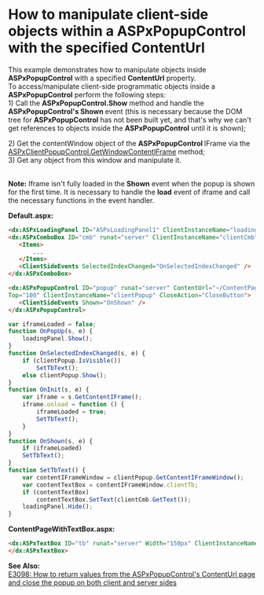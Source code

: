 # How to manipulate client-side objects within a ASPxPopupControl with the specified ContentUrl


<p>This example demonstrates how to manipulate objects inside <strong>ASPxPopupControl</strong> with a specified <strong>ContentUrl</strong> property.<br> To access/manipulate client-side programmatic objects inside a <strong>ASPxPopupControl</strong> perform the following steps:<br>1) Call the <strong>ASPxPopupControl.Show</strong> method and handle the <strong>ASPxPopupControl's Shown </strong>event (this is necessary because the DOM tree for <strong>ASPxPopupControl</strong> has not been built yet, and that's why we can't get references to objects inside the <strong>ASPxPopupControl</strong> until it is shown); </p>
<p>2) Get the contentWindow object of the <strong>ASPxPopupControl </strong>IFrame via the <a href="http://documentation.devexpress.com/#AspNet/DevExpressWebASPxPopupControlScriptsASPxClientPopupControl_GetWindowContentIFrametopic"><u>ASPxClientPopupControl.GetWindowContentIFrame</u></a> method;<br> 3) Get any object from this window and manipulate it.<br><br></p>
<p><strong>Note:</strong> Iframe isn't fully loaded in the <strong>Shown</strong> event when the popup is shown for the first time. It is necessary to handle the <strong>load</strong> event of iframe and call the necessary functions in the event handler.</p>
<p><strong>Default.aspx:</strong></p>


```aspx
<dx:ASPxLoadingPanel ID="ASPxLoadingPanel1" ClientInstanceName="loadingPanel" Modal="true" runat="server"></dx:ASPxLoadingPanel>
<dx:ASPxComboBox ID="cmb" runat="server" ClientInstanceName="clientCmb">
   <Items>
       ...
   </Items>
   <ClientSideEvents SelectedIndexChanged="OnSelectedIndexChanged" />
</dx:ASPxComboBox>

<dx:ASPxPopupControl ID="popup" runat="server" ContentUrl="~/ContentPageWithTextBox.aspx"
Top="100" ClientInstanceName="clientPopup" CloseAction="CloseButton">
   <ClientSideEvents Shown="OnShown" />
</dx:ASPxPopupControl> 

```




```js
var iframeLoaded = false;
function OnPopUp(s, e) {
	loadingPanel.Show();
}
function OnSelectedIndexChanged(s, e) {
	if (clientPopup.IsVisible())
		SetTbText();
	else clientPopup.Show();
}
function OnInit(s, e) {
	var iframe = s.GetContentIFrame();
	iframe.onload = function () {
		iframeLoaded = true;
		SetTbText();
	}
}
function OnShown(s, e) {
	if (iframeLoaded)
	SetTbText();
}
function SetTbText() {
	var contentIFrameWindow = clientPopup.GetContentIFrameWindow();
	var contentTextBox = contentIFrameWindow.clientTb;
	if (contentTextBox)
		contentTextBox.SetText(clientCmb.GetText());
	loadingPanel.Hide();
}
```


<p><strong>ContentPageWithTextBox.aspx:<br> </strong></p>


```aspx
<dx:ASPxTextBox ID="tb" runat="server" Width="150px" ClientInstanceName="clientTb">
</dx:ASPxTextBox>

```


<p><strong>See Also:</strong><br> <a href="https://www.devexpress.com/Support/Center/p/E3098">E3098: How to return values from the ASPxPopupControl's ContentUrl page and close the popup on both client and server sides </a></p>

<br/>


